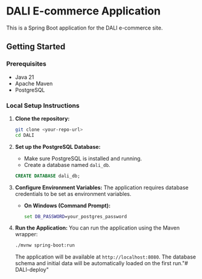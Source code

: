 # DALI E-commerce Application

This is a Spring Boot application for the DALI e-commerce site.

## Getting Started

### Prerequisites
- Java 21
- Apache Maven
- PostgreSQL

### Local Setup Instructions

1.  **Clone the repository:**
    ```bash
    git clone <your-repo-url>
    cd DALI
    ```

2.  **Set up the PostgreSQL Database:**
    - Make sure PostgreSQL is installed and running.
    - Create a database named `dali_db`.
    ```sql
    CREATE DATABASE dali_db;
    ```

3.  **Configure Environment Variables:**
    The application requires database credentials to be set as environment variables.

    - **On Windows (Command Prompt):**
      ```cmd
      set DB_PASSWORD=your_postgres_password
      ```

4.  **Run the Application:**
    You can run the application using the Maven wrapper:
    ```bash
    ./mvnw spring-boot:run
    ```
    The application will be available at `http://localhost:8080`. The database schema and initial data will be automatically loaded on the first run."# DALI-deploy" 
